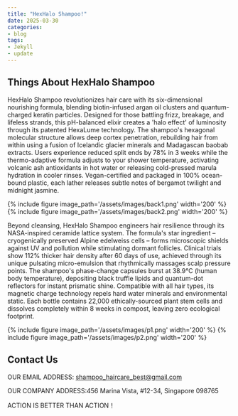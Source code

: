 ```yaml
---
title: "HexHalo Shampoo!"
date: 2025-03-30
categories:
- blog
tags:
- Jekyll
- update
---
```


## Things About HexHalo Shampoo

HexHalo Shampoo revolutionizes hair care with its six-dimensional nourishing formula, blending biotin-infused argan oil clusters and quantum-charged keratin particles. Designed for those battling frizz, breakage, and lifeless strands, this pH-balanced elixir creates a 'halo effect' of luminosity through its patented HexaLume technology. The shampoo's hexagonal molecular structure allows deep cortex penetration, rebuilding hair from within using a fusion of Icelandic glacier minerals and Madagascan baobab extracts. Users experience reduced split ends by 78% in 3 weeks while the thermo-adaptive formula adjusts to your shower temperature, activating volcanic ash antioxidants in hot water or releasing cold-pressed marula hydration in cooler rinses. Vegan-certified and packaged in 100% ocean-bound plastic, each lather releases subtle notes of bergamot twilight and midnight jasmine.

{% include figure image_path='/assets/images/back1.png' width='200' %}
{% include figure image_path='/assets/images/back2.png' width='200' %}

Beyond cleansing, HexHalo Shampoo engineers hair resilience through its NASA-inspired ceramide lattice system. The formula's star ingredient – cryogenically preserved Alpine edelweiss cells – forms microscopic shields against UV and pollution while stimulating dormant follicles. Clinical trials show 112% thicker hair density after 60 days of use, achieved through its unique pulsating micro-emulsion that rhythmically massages scalp pressure points. The shampoo's phase-change capsules burst at 38.9°C (human body temperature), depositing black truffle lipids and quantum-dot reflectors for instant prismatic shine. Compatible with all hair types, its magnetic charge technology repels hard water minerals and environmental static. Each bottle contains 22,000 ethically-sourced plant stem cells and dissolves completely within 8 weeks in compost, leaving zero ecological footprint.

{% include figure image_path='/assets/images/p1.png' width='200' %}
{% include figure image_path='/assets/images/p2.png' width='200' %}


## Contact Us

OUR EMAIL ADDRESS: shampoo_haircare_best@gmail.com

OUR COMPANY ADDRESS:456 Marina Vista, #12-34, Singapore 098765

ACTION IS BETTER THAN ACTION！

